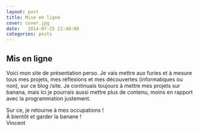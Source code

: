 ```yaml
---
layout: post
title: Mise en ligne
cover: cover.jpg
date:   2014-07-25 22:48:00
categories: posts
---
```


## Mis en ligne
<p>
Voici mon site de présentation perso. Je vais mettre aux furies et à mesure tous mes projets, mes réflexions et mes découvertes (informatiques ou non), sur ce blog /site. Je continuais toujours à mettre mes projets sur banana, mais ici je pourrais aussi mettre plus de contenu, moins en rapport avec la programmation justement. 
</p>
<p>
Sur ce, je retourne à mes occupations !<br/>
À bientôt et garder la banane !<br/>
Vincent
</p>
